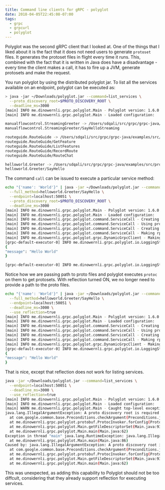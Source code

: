 ```yaml
---
title: Command line clients for gRPC - polyglot
date: 2018-04-05T22:45:08-07:00
tags:
  - grpc
  - grpcurl
  - polyglot
---
```

Polyglot was the second gRPC client that I looked at. One of the things that I liked about it is the fact that it does not need users to generate `protoset` files. It generates the protoset files in flight every time it runs. This, combined with the fact that it is written in Java does have a disadvantage - every time the client makes a call, it has to fire up a JVM, generate protosets and make the request.

<!--more-->

You run polyglot by using the distributed polyglot jar. To list all the services available on an endpoint, polyglot can be executed as:
```bash
> java -jar ~/Downloads/polyglot.jar --command=list_services \
  --proto_discovery_root=$PROTO_DISCOVERY_ROOT \
  --deadline_ms=3000
[main] INFO me.dinowernli.grpc.polyglot.Main - Polyglot version: 1.6.0
[main] INFO me.dinowernli.grpc.polyglot.Main - Loaded configuration:

manualflowcontrol.StreamingGreeter -> /Users/sdqali/src/grpc/grpc-java/examples/src/proto/hello_streaming.proto
manualflowcontrol.StreamingGreeter/SayHelloStreaming

routeguide.RouteGuide -> /Users/sdqali/src/grpc/grpc-java/examples/src/proto/route_guide.proto
routeguide.RouteGuide/GetFeature
routeguide.RouteGuide/ListFeatures
routeguide.RouteGuide/RecordRoute
routeguide.RouteGuide/RouteChat

helloworld.Greeter -> /Users/sdqali/src/grpc/grpc-java/examples/src/proto/helloworld.proto
helloworld.Greeter/SayHello
```

The command `call` can be issued to execute a particular service method:
```bash
echo "{'name': 'World'}" | java -jar ~/Downloads/polyglot.jar --command=call \
  --full_method=helloworld.Greeter/SayHello \
  --endpoint=localhost:50051 \
  --proto_discovery_root=$PROTO_DISCOVERY_ROOT \
  --deadline_ms=3000
[main] INFO me.dinowernli.grpc.polyglot.Main - Polyglot version: 1.6.0
[main] INFO me.dinowernli.grpc.polyglot.Main - Loaded configuration:
[main] INFO me.dinowernli.grpc.polyglot.command.ServiceCall - Creating channel to: localhost:50051
[main] INFO me.dinowernli.grpc.polyglot.command.ServiceCall - Using proto descriptors obtained from protoc
[main] INFO me.dinowernli.grpc.polyglot.command.ServiceCall - Creating dynamic grpc client
[main] INFO me.dinowernli.grpc.polyglot.command.ServiceCall - Making rpc with 1 request(s) to endpoint [localhost:50051]
[main] INFO me.dinowernli.grpc.polyglot.grpc.DynamicGrpcClient - Making unary call
[grpc-default-executor-0] INFO me.dinowernli.grpc.polyglot.io.LoggingStatsWriter - Got response message
{
"message": "Hello World"
}

[grpc-default-executor-0] INFO me.dinowernli.grpc.polyglot.io.LoggingStatsWriter - Completed rpc with 1 response(s)
```
Notice how we are passing path to proto files and polyglot executes `protoc` on them to get protosets.
With reflection turned ON, we no longer need to provide a path to the proto files.

```bash
echo "{'name': 'World'}" | java -jar ~/Downloads/polyglot.jar --command=call \
  --full_method=helloworld.Greeter/SayHello \
  --endpoint=localhost:50051 \
  --deadline_ms=3000 \
  --use_reflection=true
[main] INFO me.dinowernli.grpc.polyglot.Main - Polyglot version: 1.6.0
[main] INFO me.dinowernli.grpc.polyglot.Main - Loaded configuration:
[main] INFO me.dinowernli.grpc.polyglot.command.ServiceCall - Creating channel to: localhost:50051
[main] INFO me.dinowernli.grpc.polyglot.command.ServiceCall - Using proto descriptors fetched by reflection
[main] INFO me.dinowernli.grpc.polyglot.command.ServiceCall - Creating dynamic grpc client
[main] INFO me.dinowernli.grpc.polyglot.command.ServiceCall - Making rpc with 1 request(s) to endpoint [localhost:50051]
[main] INFO me.dinowernli.grpc.polyglot.grpc.DynamicGrpcClient - Making unary call
[grpc-default-executor-0] INFO me.dinowernli.grpc.polyglot.io.LoggingStatsWriter - Got response message
{
"message": "Hello World"
}
```

That is nice, except that reflection does not work for listing services.

```bash
java -jar ~/Downloads/polyglot.jar --command=list_services \
  --endpoint=localhost:50051 \
  --deadline_ms=3000 \
  --use_reflection=true
[main] INFO me.dinowernli.grpc.polyglot.Main - Polyglot version: 1.6.0
[main] INFO me.dinowernli.grpc.polyglot.Main - Loaded configuration:
[main] WARN me.dinowernli.grpc.polyglot.Main - Caught top-level exception during command execution
java.lang.IllegalArgumentException: A proto discovery root is required for proto analysis
  at com.google.common.base.Preconditions.checkArgument(Preconditions.java:122)
  at me.dinowernli.grpc.polyglot.protobuf.ProtocInvoker.forConfig(ProtocInvoker.java:36)
  at me.dinowernli.grpc.polyglot.Main.getFileDescriptorSet(Main.java:93)
  at me.dinowernli.grpc.polyglot.Main.main(Main.java:62)
Exception in thread "main" java.lang.RuntimeException: java.lang.IllegalArgumentException: A proto discovery root is required for proto analysis
  at me.dinowernli.grpc.polyglot.Main.main(Main.java:86)
Caused by: java.lang.IllegalArgumentException: A proto discovery root is required for proto analysis
  at com.google.common.base.Preconditions.checkArgument(Preconditions.java:122)
  at me.dinowernli.grpc.polyglot.protobuf.ProtocInvoker.forConfig(ProtocInvoker.java:36)
  at me.dinowernli.grpc.polyglot.Main.getFileDescriptorSet(Main.java:93)
  at me.dinowernli.grpc.polyglot.Main.main(Main.java:62)
```
This was unexpected, as adding this capability to Polyglot should not be too diffcult, considering that they already support reflection for executing services.
